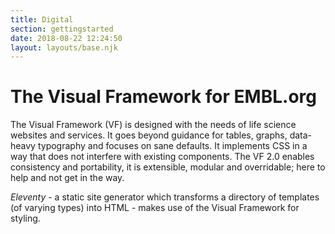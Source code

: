 ```yaml
---
title: Digital
section: gettingstarted
date: 2018-08-22 12:24:50
layout: layouts/base.njk
---
```


# The Visual Framework for EMBL.org

The Visual Framework (VF) is designed with the needs of life science websites and services. It goes beyond guidance for tables, graphs, data-heavy typography and focuses on sane defaults. It implements CSS in a way that does not interfere with existing components. The VF 2.0 enables consistency and portability, it is extensible, modular and overridable; here to help and not get in the way.

*Eleventy* - a static site generator which transforms a directory of templates (of varying types) into HTML - makes use of the Visual Framework for styling.
